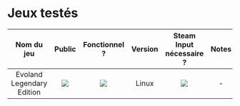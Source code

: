 # Jeux testés

| Nom du jeu    | Public | Fonctionnel ? | Version | Steam Input nécessaire ? | Notes |
|     :---:     | :---:  |     :---:     |  :---:  |          :---:           | :---: |
| Evoland Legendary Edition | ![](https://img.shields.io/static/v1?label=&message=PEGI_12&color=orange) | ![](https://img.shields.io/static/v1?label=&message=Oui&color=green) | Linux | ![](https://img.shields.io/static/v1?label=&message=Non&color=red) | - |
